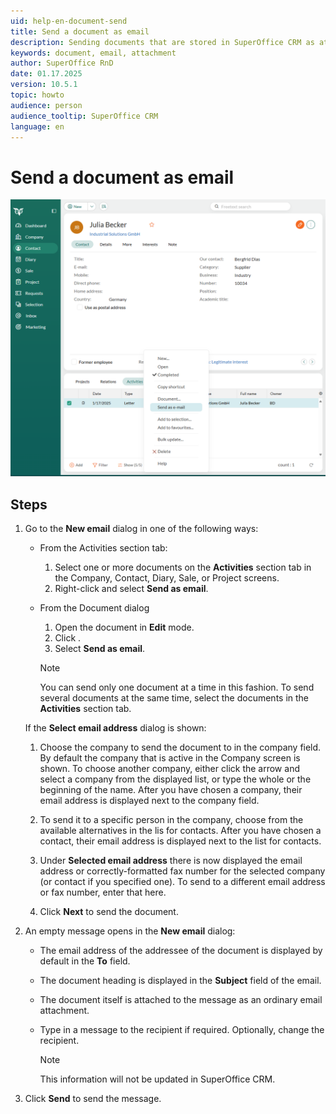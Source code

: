 ```yaml
---
uid: help-en-document-send
title: Send a document as email
description: Sending documents that are stored in SuperOffice CRM as attachments in emails is quick and easy.
keywords: document, email, attachment
author: SuperOffice RnD
date: 01.17.2025
version: 10.5.1
topic: howto
audience: person
audience_tooltip: SuperOffice CRM
language: en
---
```


# Send a document as email

![Find the document in SuperOffice CRM, right click and select Send as email, the email dialog opens and you are ready to send -screenshot][img1]

## Steps

1. Go to the **New email** dialog in one of the following ways:
    * From the Activities section tab:
        1. Select one or more documents on the **Activities** section tab in the Company, Contact, Diary, Sale, or Project screens.
        2. Right-click and select **Send as email**.
    * From the Document dialog
        1. Open the document in **Edit** mode.
        2. Click <i class="ph ph-dots-three-circle-vertical" aria-label="Task button"></i>.
        3. Select **Send as email**.

        > [!NOTE]
        > You can send only one document at a time in this fashion. To send several documents at the same time, select the documents in the **Activities** section tab.

    If the **Select email address** dialog is shown:

    1. Choose the company to send the document to in the company field. By default the company that is active in the Company screen is shown. To choose another company, either click the arrow and select a company from the displayed list, or type the whole or the beginning of the name. After you have chosen a company, their email address is displayed next to the company field.

    2. To send it to a specific person in the company, choose from the available alternatives in the lis for contacts. After you have chosen a contact, their email address is displayed next to the list for contacts.

    3. Under **Selected email address** there is now displayed the email address or correctly-formatted fax number for the selected company (or contact if you specified one). To send to a different email address or fax number, enter that here.

    4. Click **Next** to send the document.

2. An empty message opens in the **New email** dialog:

    * The email address of the addressee of the document is displayed by default in the **To** field.
    * The document heading is displayed in the **Subject** field of the email.
    * The document itself is attached to the message as an ordinary email attachment.
    * Type in a message to the recipient if required. Optionally, change the recipient.

        > [!NOTE]
        > This information will not be updated in SuperOffice CRM.

3. Click **Send** to send the message.

<!-- Referenced links -->

<!-- Referenced images -->
[img1]: ../../../media/loc/en/document/email-document-send-as-email.png
